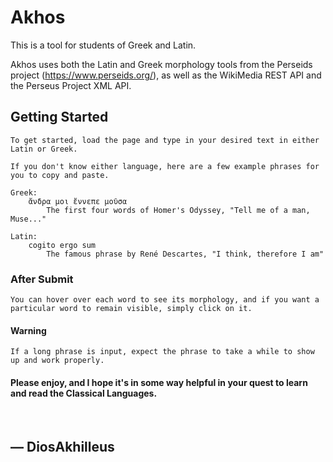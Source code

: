 # Akhos

This is a tool for students of Greek and Latin.

Akhos uses both the Latin and Greek morphology tools from the Perseids project (https://www.perseids.org/), as well as the WikiMedia REST API and the Perseus Project XML API.

## Getting Started
    To get started, load the page and type in your desired text in either Latin or Greek. 

    If you don't know either language, here are a few example phrases for you to copy and paste.

    Greek:
        ἄνδρα μοι ἔννεπε μοῦσα
            The first four words of Homer's Odyssey, "Tell me of a man, Muse..."

    Latin:
        cogito ergo sum
            The famous phrase by René Descartes, "I think, therefore I am"

### After Submit
    You can hover over each word to see its morphology, and if you want a particular word to remain visible, simply click on it.

#### Warning
    If a long phrase is input, expect the phrase to take a while to show up and work properly.

#### Please enjoy, and I hope it's in some way helpful in your quest to learn and read the Classical Languages.
<br>

## — DiosAkhilleus